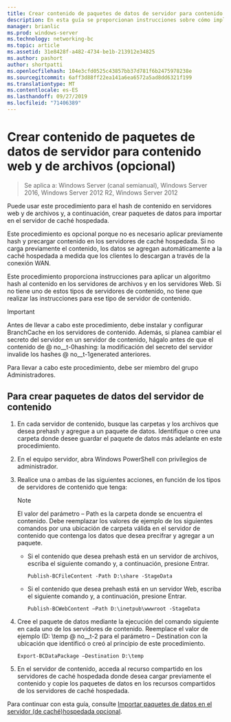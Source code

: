 ```yaml
---
title: Crear contenido de paquetes de datos de servidor para contenido web y de archivos (opcional)
description: En esta guía se proporcionan instrucciones sobre cómo implementar BranchCache en modo caché hospedada en equipos que ejecutan Windows Server 2016 y Windows 10.
manager: brianlic
ms.prod: windows-server
ms.technology: networking-bc
ms.topic: article
ms.assetid: 31e8428f-a482-4734-be1b-213912e34825
ms.author: pashort
author: shortpatti
ms.openlocfilehash: 104e3cfd0525c43857bb37d781f6b2475978238e
ms.sourcegitcommit: 6aff3d88ff22ea141a6ea6572a5ad8dd6321f199
ms.translationtype: MT
ms.contentlocale: es-ES
ms.lasthandoff: 09/27/2019
ms.locfileid: "71406389"
---
```

# <a name="create-content-server-data-packages-for-web-and-file-content-optional"></a>Crear contenido de paquetes de datos de servidor para contenido web y de archivos (opcional)

>Se aplica a: Windows Server (canal semianual), Windows Server 2016, Windows Server 2012 R2, Windows Server 2012

Puede usar este procedimiento para el hash de contenido en servidores web y de archivos y, a continuación, crear paquetes de datos para importar en el servidor de caché hospedada. 

Este procedimiento es opcional porque no es necesario aplicar previamente hash y precargar contenido en los servidores de caché hospedada. Si no carga previamente el contenido, los datos se agregan automáticamente a la caché hospedada a medida que los clientes lo descargan a través de la conexión WAN.

Este procedimiento proporciona instrucciones para aplicar un algoritmo hash al contenido en los servidores de archivos y en los servidores Web. Si no tiene uno de estos tipos de servidores de contenido, no tiene que realizar las instrucciones para ese tipo de servidor de contenido.

>[!IMPORTANT]
>Antes de llevar a cabo este procedimiento, debe instalar y configurar BranchCache en los servidores de contenido. Además, si planea cambiar el secreto del servidor en un servidor de contenido, hágalo antes de que el contenido de @ no__t-0hashing: la modificación del secreto del servidor invalide los hashes @ no__t-1generated anteriores.

Para llevar a cabo este procedimiento, debe ser miembro del grupo Administradores.

## <a name="to-create-content-server-data-packages"></a>Para crear paquetes de datos del servidor de contenido

1. En cada servidor de contenido, busque las carpetas y los archivos que desea prehash y agregue a un paquete de datos. Identifique o cree una carpeta donde desee guardar el paquete de datos más adelante en este procedimiento.

2. En el equipo servidor, abra Windows PowerShell con privilegios de administrador.

3. Realice una o ambas de las siguientes acciones, en función de los tipos de servidores de contenido que tenga:

    > [!NOTE]
    > El valor del parámetro – Path es la carpeta donde se encuentra el contenido. Debe reemplazar los valores de ejemplo de los siguientes comandos por una ubicación de carpeta válida en el servidor de contenido que contenga los datos que desea precifrar y agregar a un paquete.
  
    - Si el contenido que desea prehash está en un servidor de archivos, escriba el siguiente comando y, a continuación, presione Entrar.

        ```  
        Publish-BCFileContent -Path D:\share -StageData
        ```  

    -   Si el contenido que desea prehash está en un servidor Web, escriba el siguiente comando y, a continuación, presione Entrar.

        ```  
        Publish-BCWebContent –Path D:\inetpub\wwwroot -StageData
        ```  

4. Cree el paquete de datos mediante la ejecución del comando siguiente en cada uno de los servidores de contenido. Reemplace el valor de ejemplo \(D: \\temp @ no__t-2 para el parámetro – Destination con la ubicación que identificó o creó al principio de este procedimiento.

    ```  
    Export-BCDataPackage –Destination D:\temp
    ```  

5. En el servidor de contenido, acceda al recurso compartido en los servidores de caché hospedada donde desea cargar previamente el contenido y copie los paquetes de datos en los recursos compartidos de los servidores de caché hospedada.

Para continuar con esta guía, consulte [Importar paquetes de datos en el servidor &#40;de caché&#41;hospedada opcional](9-Bc-Import-Data.md).


